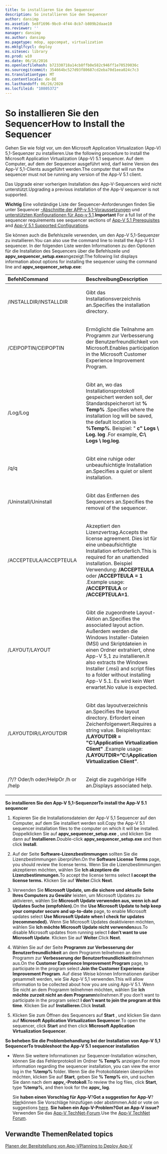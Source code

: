 ```yaml
---
title: So installieren Sie den Sequencer
description: So installieren Sie den Sequencer
author: dansimp
ms.assetid: 5e8f1696-9bc0-4f44-8cb7-b809b2daae10
ms.reviewer: ''
manager: dansimp
ms.author: dansimp
ms.pagetype: mdop, appcompat, virtualization
ms.mktglfcycl: deploy
ms.sitesec: library
ms.prod: w10
ms.date: 06/16/2016
ms.openlocfilehash: b72330718a14cb8ffb0e582c946ff1e70539036c
ms.sourcegitcommit: 354664bc527d93f80687cd2eba70d1eea024c7c3
ms.translationtype: MT
ms.contentlocale: de-DE
ms.lasthandoff: 06/26/2020
ms.locfileid: "10805372"
---
```

# <span data-ttu-id="87731-103">So installieren Sie den Sequencer</span><span class="sxs-lookup"><span data-stu-id="87731-103">How to Install the Sequencer</span></span>


<span data-ttu-id="87731-104">Gehen Sie wie folgt vor, um den Microsoft Application Virtualization (App-V) 5,1-Sequenzer zu installieren.</span><span class="sxs-lookup"><span data-stu-id="87731-104">Use the following procedure to install the Microsoft Application Virtualization (App-V) 5.1 sequencer.</span></span> <span data-ttu-id="87731-105">Auf dem Computer, auf dem der Sequencer ausgeführt wird, darf keine Version des App-V 5,1-Clients ausgeführt werden.</span><span class="sxs-lookup"><span data-stu-id="87731-105">The computer that will run the sequencer must not be running any version of the App-V 5.1 client.</span></span>

<span data-ttu-id="87731-106">Das Upgrade einer vorherigen Installation des App-V-Sequencers wird nicht unterstützt.</span><span class="sxs-lookup"><span data-stu-id="87731-106">Upgrading a previous installation of the App-V sequencer is not supported.</span></span>

<span data-ttu-id="87731-107">**Wichtig**  Eine vollständige Liste der Sequencer-Anforderungen finden Sie unter Sequencer [-Abschnitte der APP-v 5,1-Voraussetzungen](app-v-51-prerequisites.md) und [unterstützten Konfigurationen für App-v 5,1](app-v-51-supported-configurations.md).</span><span class="sxs-lookup"><span data-stu-id="87731-107">**Important** For a full list of the sequencer requirements see sequencer sections of [App-V 5.1 Prerequisites](app-v-51-prerequisites.md) and [App-V 5.1 Supported Configurations](app-v-51-supported-configurations.md).</span></span>

 

<span data-ttu-id="87731-108">Sie können auch die Befehlszeile verwenden, um den App-V 5,1-Sequenzer zu installieren.</span><span class="sxs-lookup"><span data-stu-id="87731-108">You can also use the command line to install the App-V 5.1 sequencer.</span></span> <span data-ttu-id="87731-109">In der folgenden Liste werden Informationen zu den Optionen für die Installation des Sequencers über die Befehlszeile und **appv\_sequencer\_setup.exe**angezeigt:</span><span class="sxs-lookup"><span data-stu-id="87731-109">The following list displays information about options for installing the sequencer using the command line and **appv\_sequencer\_setup.exe**:</span></span>

<table>
<colgroup>
<col width="50%" />
<col width="50%" />
</colgroup>
<thead>
<tr class="header">
<th align="left"><span data-ttu-id="87731-110">Befehl</span><span class="sxs-lookup"><span data-stu-id="87731-110">Command</span></span></th>
<th align="left"><span data-ttu-id="87731-111">Beschreibung</span><span class="sxs-lookup"><span data-stu-id="87731-111">Description</span></span></th>
</tr>
</thead>
<tbody>
<tr class="odd">
<td align="left"><p><span data-ttu-id="87731-112">/INSTALLDIR</span><span class="sxs-lookup"><span data-stu-id="87731-112">/INSTALLDIR</span></span></p></td>
<td align="left"><p><span data-ttu-id="87731-113">Gibt das Installationsverzeichnis an.</span><span class="sxs-lookup"><span data-stu-id="87731-113">Specifies the installation directory.</span></span></p></td>
</tr>
<tr class="even">
<td align="left"><p><span data-ttu-id="87731-114">/CEIPOPTIN</span><span class="sxs-lookup"><span data-stu-id="87731-114">/CEIPOPTIN</span></span></p></td>
<td align="left"><p><span data-ttu-id="87731-115">Ermöglicht die Teilnahme am Programm zur Verbesserung der Benutzerfreundlichkeit von Microsoft.</span><span class="sxs-lookup"><span data-stu-id="87731-115">Enables participation in the Microsoft Customer Experience Improvement Program.</span></span></p></td>
</tr>
<tr class="odd">
<td align="left"><p><span data-ttu-id="87731-116">/Log</span><span class="sxs-lookup"><span data-stu-id="87731-116">/Log</span></span></p></td>
<td align="left"><p><span data-ttu-id="87731-117">Gibt an, wo das Installationsprotokoll gespeichert werden soll, der Standardspeicherort ist <strong> % Temp% </strong> .</span><span class="sxs-lookup"><span data-stu-id="87731-117">Specifies where the installation log will be saved, the default location is <strong>%Temp%</strong>.</span></span> <span data-ttu-id="87731-118">Beispiel: " <strong> c" Logs \ Log. log </strong> .</span><span class="sxs-lookup"><span data-stu-id="87731-118">For example, <strong>C:\ Logs \ log.log</strong>.</span></span></p></td>
</tr>
<tr class="even">
<td align="left"><p><span data-ttu-id="87731-119">/q</span><span class="sxs-lookup"><span data-stu-id="87731-119">/q</span></span></p></td>
<td align="left"><p><span data-ttu-id="87731-120">Gibt eine ruhige oder unbeaufsichtigte Installation an.</span><span class="sxs-lookup"><span data-stu-id="87731-120">Specifies a quiet or silent installation.</span></span></p></td>
</tr>
<tr class="odd">
<td align="left"><p><span data-ttu-id="87731-121">/Uninstall</span><span class="sxs-lookup"><span data-stu-id="87731-121">/Uninstall</span></span></p></td>
<td align="left"><p><span data-ttu-id="87731-122">Gibt das Entfernen des Sequencers an.</span><span class="sxs-lookup"><span data-stu-id="87731-122">Specifies the removal of the sequencer.</span></span></p></td>
</tr>
<tr class="even">
<td align="left"><p><span data-ttu-id="87731-123">/ACCEPTEULA</span><span class="sxs-lookup"><span data-stu-id="87731-123">/ACCEPTEULA</span></span></p></td>
<td align="left"><p><span data-ttu-id="87731-124">Akzeptiert den Lizenzvertrag.</span><span class="sxs-lookup"><span data-stu-id="87731-124">Accepts the license agreement.</span></span> <span data-ttu-id="87731-125">Dies ist für eine unbeaufsichtigte Installation erforderlich.</span><span class="sxs-lookup"><span data-stu-id="87731-125">This is required for an unattended installation.</span></span> <span data-ttu-id="87731-126">Beispiel Verwendung: <strong> /ACCEPTEULA </strong> oder <strong> /ACCEPTEULA = 1 </strong> .</span><span class="sxs-lookup"><span data-stu-id="87731-126">Example usage: <strong>/ACCEPTEULA</strong> or <strong>/ACCEPTEULA=1</strong>.</span></span></p></td>
</tr>
<tr class="odd">
<td align="left"><p><span data-ttu-id="87731-127">/LAYOUT</span><span class="sxs-lookup"><span data-stu-id="87731-127">/LAYOUT</span></span></p></td>
<td align="left"><p><span data-ttu-id="87731-128">Gibt die zugeordnete Layout-Aktion an.</span><span class="sxs-lookup"><span data-stu-id="87731-128">Specifies the associated layout action.</span></span> <span data-ttu-id="87731-129">Außerdem werden die Windows Installer-Dateien (MSI) und Skriptdateien in einen Ordner extrahiert, ohne App-V 5,1 zu installieren.</span><span class="sxs-lookup"><span data-stu-id="87731-129">It also extracts the Windows Installer (.msi) and script files to a folder without installing App-V 5.1.</span></span> <span data-ttu-id="87731-130">Es wird kein Wert erwartet.</span><span class="sxs-lookup"><span data-stu-id="87731-130">No value is expected.</span></span></p></td>
</tr>
<tr class="even">
<td align="left"><p><span data-ttu-id="87731-131">/LAYOUTDIR</span><span class="sxs-lookup"><span data-stu-id="87731-131">/LAYOUTDIR</span></span></p></td>
<td align="left"><p><span data-ttu-id="87731-132">Gibt das layoutverzeichnis an.</span><span class="sxs-lookup"><span data-stu-id="87731-132">Specifies the layout directory.</span></span> <span data-ttu-id="87731-133">Erfordert einen Zeichenfolgenwert.</span><span class="sxs-lookup"><span data-stu-id="87731-133">Requires a string value.</span></span> <span data-ttu-id="87731-134">Beispielsyntax: <strong> /LAYOUTDIR = "C:\Application Virtualization Client" </strong> .</span><span class="sxs-lookup"><span data-stu-id="87731-134">Example usage: <strong>/LAYOUTDIR=”C:\Application Virtualization Client”</strong>.</span></span></p></td>
</tr>
<tr class="odd">
<td align="left"><p><span data-ttu-id="87731-135">/?</span><span class="sxs-lookup"><span data-stu-id="87731-135">/?</span></span> <span data-ttu-id="87731-136">Oder/h oder/Help</span><span class="sxs-lookup"><span data-stu-id="87731-136">Or /h or /help</span></span></p></td>
<td align="left"><p><span data-ttu-id="87731-137">Zeigt die zugehörige Hilfe an.</span><span class="sxs-lookup"><span data-stu-id="87731-137">Displays associated help.</span></span></p></td>
</tr>
</tbody>
</table>

 

**<span data-ttu-id="87731-138">So installieren Sie den App-V 5,1-Sequenzer</span><span class="sxs-lookup"><span data-stu-id="87731-138">To install the App-V 5.1 sequencer</span></span>**

1.  <span data-ttu-id="87731-139">Kopieren Sie die Installationsdateien der App-V 5,1 Sequencer auf den Computer, auf dem Sie installiert werden soll.</span><span class="sxs-lookup"><span data-stu-id="87731-139">Copy the App-V 5.1 sequencer installation files to the computer on which it will be installed.</span></span> <span data-ttu-id="87731-140">Doppelklicken Sie auf **appv\_sequencer\_setup.exe** , und klicken Sie dann auf **Installieren**.</span><span class="sxs-lookup"><span data-stu-id="87731-140">Double-click **appv\_sequencer\_setup.exe** and then click **Install**.</span></span>

2.  <span data-ttu-id="87731-141">Auf der Seite **Software-Lizenzbestimmungen** sollten Sie die Lizenzbestimmungen überprüfen.</span><span class="sxs-lookup"><span data-stu-id="87731-141">On the **Software License Terms** page, you should review the license terms.</span></span> <span data-ttu-id="87731-142">Wenn Sie die Lizenzbestimmungen akzeptieren möchten, wählen Sie **Ich akzeptiere die Lizenzbestimmungen.**</span><span class="sxs-lookup"><span data-stu-id="87731-142">To accept the license terms select **I accept the license terms.**</span></span> <span data-ttu-id="87731-143">Klicken Sie auf **Weiter**.</span><span class="sxs-lookup"><span data-stu-id="87731-143">Click **Next**.</span></span>

3.  <span data-ttu-id="87731-144">Verwenden Sie **Microsoft Update, um die sichere und aktuelle Seite Ihres Computers zu Gewähr** leisten, um Microsoft Updates zu aktivieren, wählen Sie **Microsoft Update verwenden aus, wenn ich auf Updates Suche (empfohlen).**</span><span class="sxs-lookup"><span data-stu-id="87731-144">On the **Use Microsoft Update to help keep your computer secure and up-to-date** page, to enable Microsoft updates select **Use Microsoft Update when I check for updates (recommended).**</span></span> <span data-ttu-id="87731-145">Wenn Sie Microsoft Updates deaktivieren möchten, wählen Sie **Ich möchte Microsoft Update nicht verwenden**aus.</span><span class="sxs-lookup"><span data-stu-id="87731-145">To disable Microsoft updates from running select **I don’t want to use Microsoft Update**.</span></span> <span data-ttu-id="87731-146">Klicken Sie auf **Weiter**.</span><span class="sxs-lookup"><span data-stu-id="87731-146">Click **Next**.</span></span>

4.  <span data-ttu-id="87731-147">Wählen Sie auf der Seite **Programm zur Verbesserung der Benutzerfreundlichkeit** an dem Programm teilnehmen an dem Programm zur **Verbesserung der Benutzerfreundlichkeit**teilnehmen aus.</span><span class="sxs-lookup"><span data-stu-id="87731-147">On the **Customer Experience Improvement Program** page, to participate in the program select **Join the Customer Experience Improvement Program**.</span></span> <span data-ttu-id="87731-148">Auf diese Weise können Informationen darüber gesammelt werden, wie Sie App-V 5,1 verwenden.</span><span class="sxs-lookup"><span data-stu-id="87731-148">This will allow information to be collected about how you are using App-V 5.1.</span></span> <span data-ttu-id="87731-149">Wenn Sie nicht an dem Programm teilnehmen möchten, wählen Sie **Ich möchte zurzeit nicht an dem Programm**teilnehmen.</span><span class="sxs-lookup"><span data-stu-id="87731-149">If you don’t want to participate in the program select **I don’t want to join the program at this time**.</span></span> <span data-ttu-id="87731-150">Klicken Sie auf **Installieren**.</span><span class="sxs-lookup"><span data-stu-id="87731-150">Click **Install**.</span></span>

5.  <span data-ttu-id="87731-151">Klicken Sie zum Öffnen des Sequencers auf **Start** , und klicken Sie dann auf **Microsoft Application Virtualization Sequencer**.</span><span class="sxs-lookup"><span data-stu-id="87731-151">To open the sequencer, click **Start** and then click **Microsoft Application Virtualization Sequencer**.</span></span>

**<span data-ttu-id="87731-152">So beheben Sie die Problembehandlung bei der Installation von App-V 5,1 Sequencer</span><span class="sxs-lookup"><span data-stu-id="87731-152">To troubleshoot the App-V 5.1 sequencer installation</span></span>**

-   <span data-ttu-id="87731-153">Wenn Sie weitere Informationen zur Sequencer-Installation wünschen, können Sie das Fehlerprotokoll im Ordner **% Temp%** anzeigen.</span><span class="sxs-lookup"><span data-stu-id="87731-153">For more information regarding the sequencer installation, you can view the error log in the **%temp%** folder.</span></span> <span data-ttu-id="87731-154">Wenn Sie die Protokolldateien überprüfen möchten, klicken Sie auf **Start**, geben Sie **% Temp%** ein, und suchen Sie dann nach dem **appv\_-Protokoll**.</span><span class="sxs-lookup"><span data-stu-id="87731-154">To review the log files, click **Start**, type **%temp%**, and then look for the **appv\_ log**.</span></span>

    <span data-ttu-id="87731-155">Sie **haben einen Vorschlag für App-V**?</span><span class="sxs-lookup"><span data-stu-id="87731-155">**Got a suggestion for App-V**?</span></span> <span data-ttu-id="87731-156">[Hier](http://appv.uservoice.com/forums/280448-microsoft-application-virtualization)können Sie Vorschläge hinzufügen oder abstimmen.</span><span class="sxs-lookup"><span data-stu-id="87731-156">Add or vote on suggestions [here](http://appv.uservoice.com/forums/280448-microsoft-application-virtualization).</span></span> **<span data-ttu-id="87731-157">Sie haben ein App-V-Problem?</span><span class="sxs-lookup"><span data-stu-id="87731-157">Got an App-V issue?</span></span>** <span data-ttu-id="87731-158">Verwenden Sie das [App-V TechNet-Forum](https://social.technet.microsoft.com/Forums/home?forum=mdopappv).</span><span class="sxs-lookup"><span data-stu-id="87731-158">Use the [App-V TechNet Forum](https://social.technet.microsoft.com/Forums/home?forum=mdopappv).</span></span>

## <span data-ttu-id="87731-159">Verwandte Themen</span><span class="sxs-lookup"><span data-stu-id="87731-159">Related topics</span></span>


[<span data-ttu-id="87731-160">Planen der Bereitstellung von App-V</span><span class="sxs-lookup"><span data-stu-id="87731-160">Planning to Deploy App-V</span></span>](planning-to-deploy-app-v51.md)

 

 





